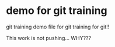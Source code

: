 # demo for git training

git training demo file for git training for git!!

This work is not pushing... WHY???

